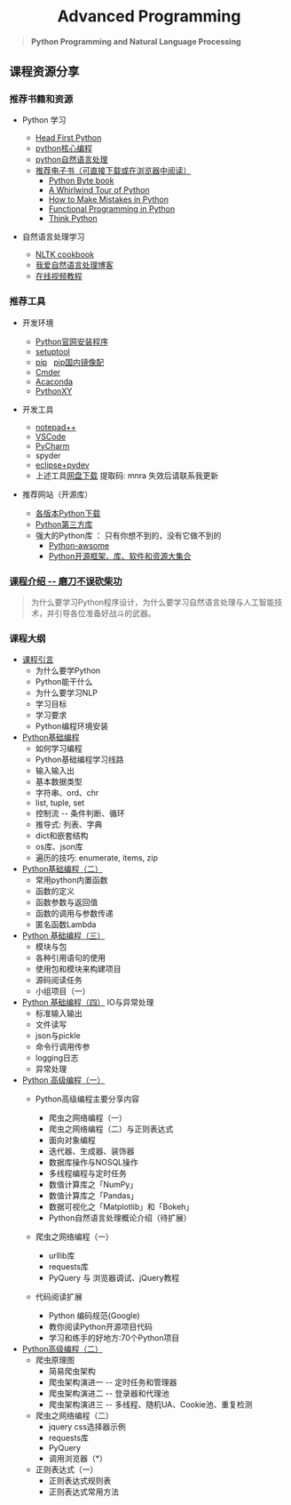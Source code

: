 <h1 align="center">Advanced Programming</h1>

> #### Python  Programming and Natural Language Processing

## 课程资源分享
### 推荐书籍和资源
* Python 学习
    * [Head First Python](http://product.dangdang.com/22634348.html)
    * [python核心编程](http://product.dangdang.com/23961748.html)
    * [python自然语言处理](http://product.dangdang.com/23503127.html)
    * [推荐电子书（可直接下载或在浏览器中阅读）](#ref-books)
      + [Python Byte book](https://python.swaroopch.com/functions.html)
      + [A Whirlwind Tour of Python](https://www.oreilly.com/programming/free/files/a-whirlwind-tour-of-python.pdf)
      + [How to Make Mistakes in Python](https://www.oreilly.com/programming/free/files/how-to-make-mistakes-in-python.pdf)
      + [Functional Programming in Python](https://www.oreilly.com/programming/free/files/functional-programming-python.pdf)
      + [Think Python](http://greenteapress.com/thinkpython/thinkpython.pdf)

* 自然语言处理学习
    * [NLTK cookbook](http://www.52nlp.cn/tag/nltk-cookbook)
    * [我爱自然语言处理博客](http://www.52nlp.cn/resources)
    * [在线视频教程](https://www.bilibili.com/video/av64192449)

### 推荐工具
* 开发环境
    +    [Python官网安装程序](https://www.python.org/downloads/)
    +    [setuptool](https://pypi.org/project/setuptools/#files) 
    +    [pip](https://bootstrap.pypa.io/get-pip.py) &nbsp;&nbsp;[pip国内镜像配](https://blog.csdn.net/zwliang98/article/details/83546788)
    +    [Cmder](https://cmder.net/)
    +    [Acaconda](https://mirror.tuna.tsinghua.edu.cn/help/anaconda/)
    +    [PythonXY](http://python-xy.github.io/)

* 开发工具 
    +    [notepad++](https://notepad-plus-plus.org/)
    +    [VSCode](https://code.visualstudio.com/)
    +    [PyCharm](http://www.jetbrains.com/pycharm/)
    +    spyder
    +    [eclipse+pydev](http://www.pydev.org/)
    +    上述工具[网盘下载](https://pan.baidu.com/s/1_vyJkKNE_0ZLY_CwKZXLqQ)  提取码: mnra  失效后请联系我更新

* 推荐网站（开源库）
    +    [各版本Python下载](https://www.python.org/ftp/python/)
    +    [Python第三方库](https://pypi.python.org/pypi)
    +    强大的Python库 ： 只有你想不到的，没有它做不到的
         * [Python-awsome](https://awesome-python.com/)
         * [Python开源框架、库、软件和资源大集合](https://www.cnblogs.com/tuyile006/p/7324887.html)

### [课程介绍 -- 磨刀不误砍柴功](Introduction.md)
> 为什么要学习Python程序设计，为什么要学习自然语言处理与人工智能技术，并引导各位准备好战斗的武器。

### 课程大纲
* [课程引言](week1_introduction.md)
  + 为什么要学Python
  + Python能干什么
  + 为什么要学习NLP
  + 学习目标
  + 学习要求
  + Python编程环境安装
* [Python基础编程](week2_Python_Basics.md)
  + 如何学习编程
  + Python基础编程学习线路
  + 输入输入出
  + 基本数据类型
  + 字符串、ord、chr
  + list, tuple, set
  + 控制流 -- 条件判断、循环
  + 推导式: 列表、字典 
  + dict和嵌套结构
  + os库、json库
  + 遍历的技巧: enumerate, items, zip
* [Python基础编程（二）](week3_Python_Basics_2.md)
  + 常用python内置函数
  + 函数的定义
  + 函数参数与返回值
  + 函数的调用与参数传递
  + 匿名函数Lambda
* [Python 基础编程（三）](week4_Python_Basics_3.md)
  + 模块与包
  + 各种引用语句的使用
  + 使用包和模块来构建项目
  + 源码阅读任务
  + 小组项目（一）
* [Python 基础编程（四）](week6_Python_Basics_4.md)
  IO与异常处理
  + 标准输入输出
  + 文件读写
  + json与pickle
  + 命令行调用传参
  + logging日志
  + 异常处理
* [Python 高级编程（一）](week7_Python_Advanced1.md)
  + Python高级编程主要分享内容
    - 爬虫之网络编程（一）
    - 爬虫之网络编程（二）与正则表达式
    - 面向对象编程
    - 迭代器、生成器、装饰器
    - 数据库操作与NOSQL操作
    - 多线程编程与定时任务
    - 数值计算库之「NumPy」
    - 数值计算库之「Pandas」
    - 数据可视化之「Matplotlib」和「Bokeh」
    - Python自然语言处理概论介绍（待扩展）

  + 爬虫之网络编程（一）
    - urllib库
    - requests库
    - PyQuery 与 浏览器调试、jQuery教程

  + 代码阅读扩展
    - Python 编码规范(Google) 
    - 教你阅读Python开源项目代码 
    - 学习和练手的好地方:70个Python项目
* [Python高级编程（二）](week8_Python_Advanced2.md)
  + 爬虫原理图
    - 简易爬虫架构
    - 爬虫架构演进一 -- 定时任务和管理器
    - 爬虫架构演进二 -- 登录器和代理池
    - 爬虫架构演进三 -- 多线程、随机UA、Cookie池、重复检测
  + 爬虫之网络编程（二）
    - jquery css选择器示例
    - requests库
    - PyQuery
    - 调用浏览器（*）
  + 正则表达式（一）
    - 正则表达式规则表
    - 正则表达式常用方法
